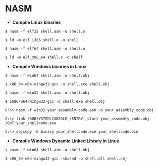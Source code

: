 # NASM

- **Compile Linux binaries**

```
$ nasm -f elf32 shell.asm -o shell.o

$ ld -m elf_i386 shell.o -o shell
```

```
$ nasm -f elf64 shell.asm -o shell.o

$ ld -m elf_x86_64 shell.o -o shell
```

- **Compile Windows binaries in Linux**

```
$ nasm -f win64 shell.asm -o shell.obj

$ x86_64-w64-mingw32-gcc -o shell.exe shell.obj
```

```
$ nasm -f win32 shell.asm -o shell.obj

$ i686-w64-mingw32-gcc -o shell.exe shell.obj
```

```
C:\> nasm -f win32 your_assembly_code.asm -o your_assembly_code.obj

C:\> link /SUBSYSTEM:CONSOLE /ENTRY:_start your_assembly_code.obj /OUT:your_shellcode.exe

C:\> objcopy -O binary your_shellcode.exe your_shellcode.bin
```

- **Compile Windows Dynamic Linked Library in Linux**

```
$ nasm -f win64 shell.asm -o shell.obj

$ x86_64-w64-mingw32-gcc -shared -o shell.dll shell.obj
```